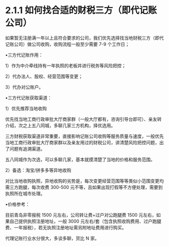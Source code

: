 # 2.1.1 如何找合适的财税三方（即代记账公司）

如果暂无注册满一年以上且符合要求的公司，我们优先选择找当地财税三方（即代记账公司）做公司收购，收购流程一般至少需要 7-9 个工作日；

•三方代记账作用：

1）作为中介牵线持有一年执照的老板并进行税务等风险把控；

2）代办法人、股权、经营范围等变更；

3）代办对公账户。

•三方代记账获取渠道：

1）优先推荐当地收购

优先找当地工商行政审批大厅商家群（一般大厅都有，咨询引导台即可）、亲友转介绍，次之上五八同城，多聊几家三方机构，择优选用。

三方财税获取渠道非常重要，直接影响记账公司收购等服务质量与速度，一般优先当地工商行政审批大厅商家群以及亲友用过的财税公司，讲清楚风险把控问题，出了问题有追溯渠道。

五八同城作为次选，可以多聊几家，基本就摸清楚了当地的价格和服务范围。

2）备选：淘宝/拼多多等异地收购

对比当地收购执照，异地收购的劣势是，每次变更经营范围等等类似小范围变更均需三方跑腿，每次收费 300-500 元不等，且如果出现打假等不方便处理，需要到执照所在城市处理。

•价格参考：

目前青岛非零报税 1500 元左右，公司转让费+过户对公跑腿费 1500 元左右，如果自己提供执照注册地址，一般 3000 元左右/套（包含执照收购费用、过户跑腿费、一年报税），若无执照注册地址需另附地址费用进行购买。

代理记账行业水分很大，多谈多聊，货比 N 家。